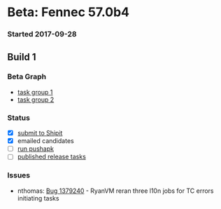 # Beta: Fennec 57.0b4

### Started 2017-09-28

## Build 1


### Beta Graph
- [task group 1](https://tools.taskcluster.net/push-inspector/#/OCaMewbdQaqTlxK7YIUx8g)
- [task group 2](https://tools.taskcluster.net/push-inspector/#/VporF_v5SDKXnHLloTEb4Q)

### Status
- [x] [submit to Shipit](https://wiki.mozilla.org/Release:Release_Automation_on_Mercurial:Starting_a_Release#Submit_to_Ship_It)
- [x] emailed candidates
- [ ] [run pushapk](https://github.com/mozilla/releasewarrior/blob/master/how-tos/fennec-temp-relpro.md#run-pushapk-manually)
- [ ] [published release tasks](https://wiki.mozilla.org/Release:Release_Automation_on_Mercurial:Updates_through_Shipping#Post-release_tasks)

### Issues
- nthomas: [Bug 1379240](https://bugzil.la/1379240) - RyanVM reran three l10n jobs for TC errors initiating tasks
